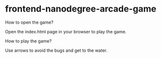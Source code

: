 frontend-nanodegree-arcade-game
===============================

How to open the game?

Open the index.html page in your browser to play the game.

How to play the game?

Use arrows to avoid the bugs and get to the water.